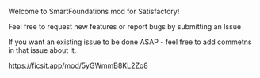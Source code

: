 Welcome to SmartFoundations mod for Satisfactory!

Feel free to request new features or report bugs by submitting an Issue  

If you want an existing issue to be done ASAP - feel free to add commetns in that issue about it.

https://ficsit.app/mod/5yGWmmB8KL2Zq8
